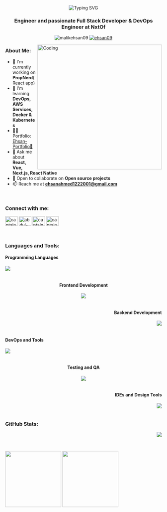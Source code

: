 <div align="center">
  <img src="https://readme-typing-svg.herokuapp.com?font=Architects+Daughter&color=7AF79A&size=30&lines=Hey!+It's+Ehsan+Ahmed+Rafique!;I'm+a+Full+Stack+Engineer...;" alt="Typing SVG" />
</div>

<h3 align="center"> Engineer and passionate Full Stack Developer & DevOps Engineer at NxtOf</h3>

<p align="center">
  <img src="https://komarev.com/ghpvc/?username=malikehsan09&label=Profile%20views&color=0e75b6&style=flat" alt="malikehsan09" />
  <a href="https://twitter.com/ehsan09" target="blank">
    <img src="https://img.shields.io/twitter/follow/ehsan09?logo=twitter&style=for-the-badge" alt="ehsan09" />
  </a>
</p>

<img align="right" alt="Coding" width="400" src="https://raw.githubusercontent.com/hasibul-hasan-shuvo/hasibul-hasan-shuvo/main/images/coding-boy.gif">

<h3 align="left" >About Me:</h3>

- 🔭 I'm currently working on **PropNerd**(React app)
- 🌱 I'm learning **DevOps, AWS Services, Docker & Kubernetes**
- 👨‍💻 Portfolio: [Ehsan-Portfolio🔗](https://ehsan-portfolio-umber.vercel.app/)
- 💬 Ask me about **React, Vue, Next.js, React Native**
- 🤝 Open to collaborate on **Open source projects**
- 📫 Reach me at **ehsanahmed1222001@gmail.com**

<br>

<h3 align="left">Connect with me:</h3>
<p align="left">
  <a href="https://twitter.com/captainwaheed43" target="blank"><img align="center" src="https://raw.githubusercontent.com/rahuldkjain/github-profile-readme-generator/master/src/images/icons/Social/twitter.svg" alt="captainwaheed43" height="30" width="40" /></a>
  <a href="https://linkedin.com/in/abdul-waheed781" target="blank"><img align="center" src="https://raw.githubusercontent.com/rahuldkjain/github-profile-readme-generator/master/src/images/icons/Social/linked-in-alt.svg" alt="abdul-waheed781" height="30" width="40" /></a>
  <a href="https://fb.com/captainwaheed43" target="blank"><img align="center" src="https://raw.githubusercontent.com/rahuldkjain/github-profile-readme-generator/master/src/images/icons/Social/facebook.svg" alt="captainwaheed43" height="30" width="40" /></a>
  <a href="https://instagram.com/captain_waheed_" target="blank"><img align="center" src="https://raw.githubusercontent.com/rahuldkjain/github-profile-readme-generator/master/src/images/icons/Social/instagram.svg" alt="captain_waheed_" height="30" width="40" /></a>
</p>

<br>

<h3 align="left">Languages and Tools:</h3>

<div align="left">
  <h4>Programming Languages</h4>
  <img src="https://skillicons.dev/icons?i=ts,js,py,php,cpp,java&perline=6" />
</div>

<br>

<div align="center">
  <h4>Frontend Development</h4>
  <img src="https://skillicons.dev/icons?i=react,vue,angular,nextjs,nuxtjs,redux,tailwind,bootstrap,sass,webpack,vite&perline=6" />
</div>

<br>

<div align="right">
  <h4>Backend Development</h4>
  <img src="https://skillicons.dev/icons?i=nodejs,express,nestjs,graphql,mongodb,mysql,postgresql,redis&perline=6" />
</div>

<br>

<div align="left">
  <h4>DevOps and Tools</h4>
  <img src="https://skillicons.dev/icons?i=aws,gcp,azure,docker,kubernetes,jenkins,gitlab,github,bash&perline=6" />
</div>

<br>

<div align="center">
  <h4>Testing and QA</h4>
  <img src="https://skillicons.dev/icons?i=jest,cypress,selenium&perline=6" />
</div>

<br>

<div align="right">
  <h4>IDEs and Design Tools</h4>
  <img src="https://skillicons.dev/icons?i=vscode,idea,vim,figma&perline=6" />
</div>

<br>

<h3 align="left">GitHub Stats:</h3>

<p align="right">
  <img src="https://github-profile-trophy.vercel.app/?username=malikehsan09&theme=dark&column=7&margin-w=15&margin-h=15" />
</p>

<br>

<p align="left">
  <img height="180em" src="https://github-readme-stats.vercel.app/api?username=malikEhsan09&show_icons=true&theme=radical&include_all_commits=true&count_private=true"/>
  <img height="180em" src="https://github-readme-stats.vercel.app/api/top-langs/?username=malikEhsan09&layout=compact&langs_count=8&theme=radical"/>
</p>

<br>




